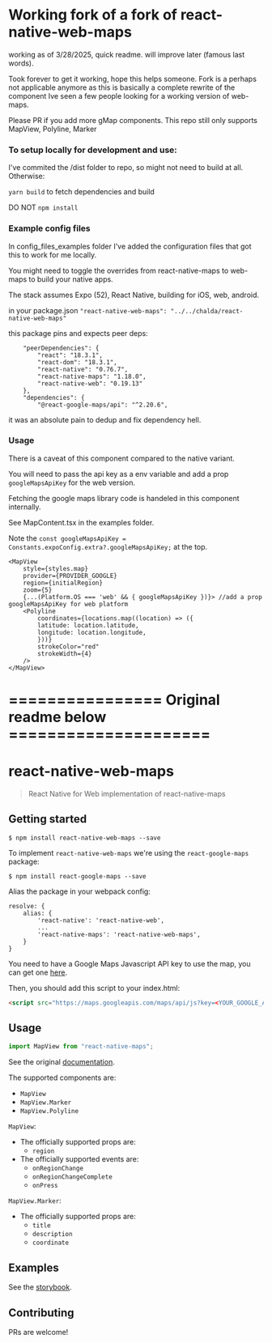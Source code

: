 # Working fork of a fork of react-native-web-maps

working as of 3/28/2025, quick readme. will improve later (famous last words).

Took forever to get it working, hope this helps someone.
Fork is a perhaps not applicable anymore as this is basically a complete rewrite of the component
Ive seen a few people looking for a working version of web-maps.

Please PR if you add more gMap components. This repo still only supports MapView, Polyline, Marker

### To setup locally for development and use:

I've commited the /dist folder to repo, so might not need to build at all. Otherwise:

`yarn build` to fetch dependencies and build

DO NOT `npm install`


### Example config files

In config_files_examples folder I've added the configuration files that got this to work for me locally.

You might need to toggle the overrides from react-native-maps to web-maps to build your native apps.

The stack assumes Expo (52), React Native, building for iOS, web, android.

in your package.json
`"react-native-web-maps": "../../chalda/react-native-web-maps"`

this package pins and expects peer deps:

```
    "peerDependencies": {
        "react": "18.3.1",
        "react-dom": "18.3.1",
        "react-native": "0.76.7",
        "react-native-maps": "1.18.0",
        "react-native-web": "0.19.13"
    },
    "dependencies": {
        "@react-google-maps/api": "^2.20.6",
```

it was an absolute pain to dedup and fix dependency hell.

### Usage

There is a caveat of this component compared to the native variant.

You will need to pass the api key as a env variable and add a prop `googleMapsApiKey` for the web version.

Fetching the google maps library code is handeled in this component internally.

See MapContent.tsx in the examples folder.

Note the `const googleMapsApiKey = Constants.expoConfig.extra?.googleMapsApiKey;` at the top.

```
<MapView
    style={styles.map}
    provider={PROVIDER_GOOGLE}
    region={initialRegion}
    zoom={5}
    {...(Platform.OS === 'web' && { googleMapsApiKey })}> //add a prop googleMapsApiKey for web platform
    <Polyline
        coordinates={locations.map((location) => ({
        latitude: location.latitude,
        longitude: location.longitude,
        }))}
        strokeColor="red"
        strokeWidth={4}
    />
</MapView>
```

# ================ Original readme below =====================

# react-native-web-maps

> React Native for Web implementation of react-native-maps

## Getting started

`$ npm install react-native-web-maps --save`

To implement `react-native-web-maps` we're using the `react-google-maps` package:

`$ npm install react-google-maps --save`

Alias the package in your webpack config:

```
resolve: {
    alias: {
        'react-native': 'react-native-web',
        ...
        'react-native-maps': 'react-native-web-maps',
    }
}
```

You need to have a Google Maps Javascript API key to use the map, you can get one [here](https://developers.google.com/maps/documentation/javascript/get-api-key).

Then, you should add this script to your index.html:

```html
<script src="https://maps.googleapis.com/maps/api/js?key=<YOUR_GOOGLE_API_KEY>"></script>
```

## Usage

```javascript
import MapView from "react-native-maps";
```

See the original [documentation](https://github.com/airbnb/react-native-maps).

The supported components are:

- `MapView`
- `MapView.Marker`
- `MapView.Polyline`

`MapView`:

- The officially supported props are:
    - `region`
- The officially supported events are:
    - `onRegionChange`
    - `onRegionChangeComplete`
    - `onPress`

`MapView.Marker`:

- The officially supported props are:
    - `title`
    - `description`
    - `coordinate`

## Examples

See the [storybook](https://react-native-web-community.github.io/react-native-web-maps/storybook/index.html).

## Contributing

PRs are welcome!
